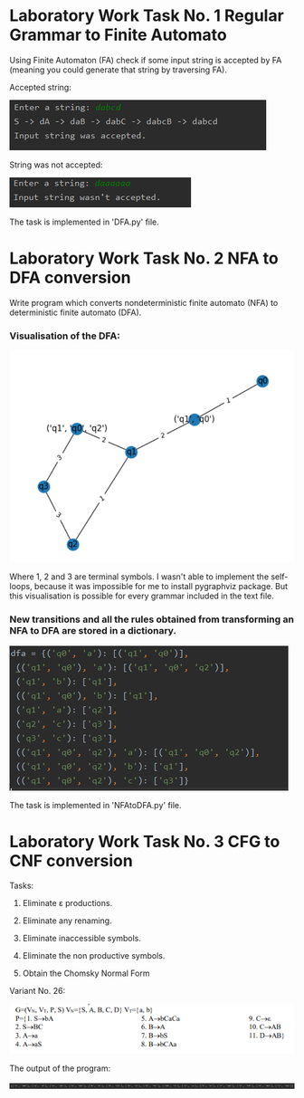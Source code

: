 # Laboratory Work Task No. 1 Regular Grammar to Finite Automato

Using Finite Automaton (FA) check if some input string is accepted by FA (meaning you could generate that string by traversing FA).

Accepted string:

<img src="/venv/dfa_accepted.PNG"/>

String was not accepted:

<img src="/venv/dfa_notaccept.PNG"/>

The task is implemented in 'DFA.py' file.

# Laboratory Work Task No. 2 NFA to DFA conversion

Write program which converts nondeterministic finite automato (NFA) to deterministic finite automato (DFA).

### Visualisation of the DFA:

<img src="/venv/dfa_capture.PNG">

Where 1, 2 and 3 are terminal symbols. I wasn't able to implement the self-loops, because it was impossible for me to install pygraphviz package. But this visualisation
is possible for every grammar included in the text file.

### New transitions and all the rules obtained from transforming an NFA to DFA are stored in a dictionary.

<img src="/venv/dfa_console.PNG">

The task is implemented in 'NFAtoDFA.py' file.

# Laboratory Work Task No. 3 CFG to CNF conversion

Tasks:

  1. Eliminate ε productions.
 
  2. Eliminate any renaming.
  
  3. Eliminate inaccessible symbols.
  
  4. Eliminate the non productive symbols.
  
  5. Obtain the Chomsky Normal Form

Variant No. 26:

<img src="/venv/cfg.PNG">

The output of the program:

<img src="/venv/image_2021-05-17_020155.png">
